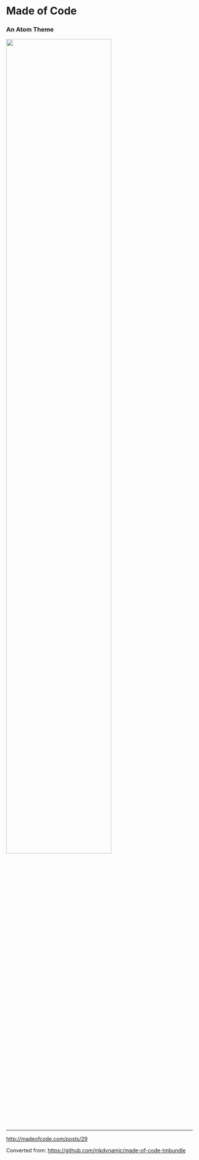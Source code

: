 # Made of Code

### An Atom Theme


<img src="http://madeofcode.s3.amazonaws.com/assets/production/9/medium.png" width="75%" />

---
http://madeofcode.com/posts/29

Converted from: https://github.com/mkdynamic/made-of-code-tmbundle
